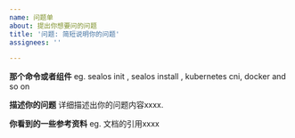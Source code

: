 ```yaml
---
name: 问题单
about: 提出你想要问的问题
title: '问题: 简短说明你的问题'
assignees: ''

---
```


**那个命令或者组件**
eg. sealos init , sealos install , kubernetes cni, docker  and so on 

**描述你的问题**
详细描述出你的问题内容xxxx.

**你看到的一些参考资料**
eg. 文档的引用xxxx

